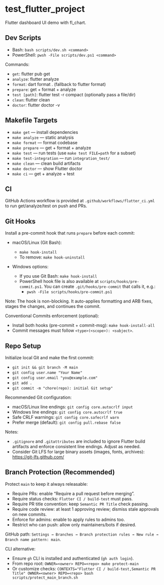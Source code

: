 # test_flutter_project

Flutter dashboard UI demo with fl_chart.

## Dev Scripts

- Bash: `bash scripts/dev.sh <command>`
- PowerShell: `pwsh -File scripts/dev.ps1 <command>`

Commands:
- `get`: flutter pub get
- `analyze`: flutter analyze
- `format`: dart format . (fallback to flutter format)
- `prepare`: get + format + analyze
- `test [path]`: flutter test -r compact (optionally pass a file/dir)
- `clean`: flutter clean
- `doctor`: flutter doctor -v

## Makefile Targets

- `make get` — install dependencies
- `make analyze` — static analysis
- `make format` — format codebase
- `make prepare` — get + format + analyze
- `make test` — run tests (use `make test FILE=path` for a subset)
- `make test-integration` — run `integration_test/`
- `make clean` — clean build artifacts
- `make doctor` — show Flutter doctor
- `make ci` — get + analyze + test

## CI

GitHub Actions workflow is provided at `.github/workflows/flutter_ci.yml` to run get/analyze/test on push and PRs.

## Git Hooks

Install a pre-commit hook that runs `prepare` before each commit:

- macOS/Linux (Git Bash):
  - `make hook-install`
  - To remove: `make hook-uninstall`

- Windows options:
  - If you use Git Bash: `make hook-install`
  - PowerShell hook file is also available at `scripts/hooks/pre-commit.ps1`.
    You can create `.git/hooks/pre-commit` that calls it, e.g.:
    - `pwsh -File scripts/hooks/pre-commit.ps1`

Note: The hook is non-blocking. It auto-applies formatting and ARB fixes, stages the changes, and continues the commit.

Conventional Commits enforcement (optional):

- Install both hooks (pre-commit + commit-msg): `make hook-install-all`
- Commit messages must follow `<type>(<scope>): <subject>`.

## Repo Setup

Initialize local Git and make the first commit:

- `git init && git branch -M main`
- `git config user.name "Your Name"`
- `git config user.email "you@example.com"`
- `git add .`
- `git commit -m "chore(repo): initial Git setup"`

Recommended Git configuration:

- macOS/Linux line endings: `git config core.autocrlf input`
- Windows line endings: `git config core.autocrlf true`
- Safe CRLF warnings: `git config core.safecrlf warn`
- Prefer merge (default): `git config pull.rebase false`

Notes:

- `.gitignore` and `.gitattributes` are included to ignore Flutter build artifacts and enforce consistent line endings. Adjust as needed.
- Consider Git LFS for large binary assets (images, fonts, archives): https://git-lfs.github.com/

## Branch Protection (Recommended)

Protect `main` to keep it always releasable:

- Require PRs: enable “Require a pull request before merging”.
- Require status checks: `Flutter CI / build-test` must pass.
- Require PR title convention: keep `Semantic PR Title` check passing.
- Require code review: at least 1 approving review; dismiss stale approvals on new commits.
- Enforce for admins: enable to apply rules to admins too.
- Restrict who can push: allow only maintainers/bots if desired.

GitHub path: `Settings → Branches → Branch protection rules → New rule → Branch name pattern: main`.

CLI alternative:

- Ensure `gh` CLI is installed and authenticated (`gh auth login`).
- From repo root: `OWNER=<owner> REPO=<repo> make protect-main`
- Or customize checks: `CONTEXTS="Flutter CI / build-test,Semantic PR Title" OWNER=<owner> REPO=<repo> bash scripts/protect_main_branch.sh`
